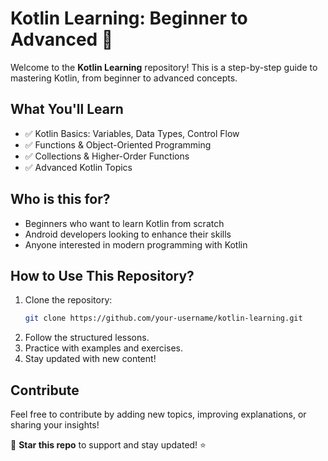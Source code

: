 # **Kotlin Learning: Beginner to Advanced 🚀**

Welcome to the **Kotlin Learning** repository! This is a step-by-step guide to mastering Kotlin, from beginner to advanced concepts.

## **What You'll Learn**
- ✅ Kotlin Basics: Variables, Data Types, Control Flow
- ✅ Functions & Object-Oriented Programming
- ✅ Collections & Higher-Order Functions
- ✅ Advanced Kotlin Topics

## **Who is this for?**
- Beginners who want to learn Kotlin from scratch
- Android developers looking to enhance their skills
- Anyone interested in modern programming with Kotlin

## **How to Use This Repository?**
1. Clone the repository:  
   ```bash
   git clone https://github.com/your-username/kotlin-learning.git
   ```
2. Follow the structured lessons.
3. Practice with examples and exercises.
4. Stay updated with new content!

## **Contribute**
Feel free to contribute by adding new topics, improving explanations, or sharing your insights!

📌 **Star this repo** to support and stay updated! ⭐
